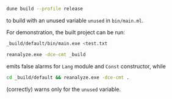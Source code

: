 ```sh
dune build --profile release
```
to build with an unused variable `unused` in `bin/main.ml`.

For demonstration, the built project can be run:
```sh
_build/default/bin/main.exe <test.txt
```

```sh
reanalyze.exe -dce-cmt _build
```
emits false alarms for `Lang` module and `Const` constructor, while
```sh
cd _build/default && reanalyze.exe -dce-cmt .
```
(correctly) warns only for the `unused` variable.
